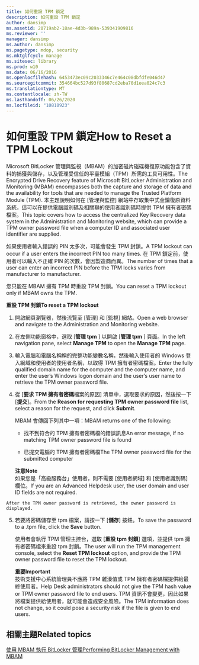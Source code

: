```yaml
---
title: 如何重設 TPM 鎖定
description: 如何重設 TPM 鎖定
author: dansimp
ms.assetid: 20719ab2-18ae-4d3b-989a-539341909816
ms.reviewer: ''
manager: dansimp
ms.author: dansimp
ms.pagetype: mdop, security
ms.mktglfcycl: manage
ms.sitesec: library
ms.prod: w10
ms.date: 06/16/2016
ms.openlocfilehash: 6453473ec09c2033346c7e464c08dbfdfe046d47
ms.sourcegitcommit: 354664bc527d93f80687cd2eba70d1eea024c7c3
ms.translationtype: MT
ms.contentlocale: zh-TW
ms.lasthandoff: 06/26/2020
ms.locfileid: "10810923"
---
```

# <span data-ttu-id="5e0fc-103">如何重設 TPM 鎖定</span><span class="sxs-lookup"><span data-stu-id="5e0fc-103">How to Reset a TPM Lockout</span></span>


<span data-ttu-id="5e0fc-104">Microsoft BitLocker 管理與監視（MBAM）的加密磁片磁碟機復原功能包含了資料的捕獲與儲存，以及管理受信任的平臺模組（TPM）所需的工具可用性。</span><span class="sxs-lookup"><span data-stu-id="5e0fc-104">The Encrypted Drive Recovery feature of Microsoft BitLocker Administration and Monitoring (MBAM) encompasses both the capture and storage of data and the availability for tools that are needed to manage the Trusted Platform Module (TPM).</span></span> <span data-ttu-id="5e0fc-105">本主題說明如何在 [管理與監控] 網站中存取集中式金鑰復原資料系統，這可以在提供電腦識別碼及相關聯的使用者識別碼時提供 TPM 擁有者密碼檔案。</span><span class="sxs-lookup"><span data-stu-id="5e0fc-105">This topic covers how to access the centralized Key Recovery data system in the Administration and Monitoring website, which can provide a TPM owner password file when a computer ID and associated user identifier are supplied.</span></span>

<span data-ttu-id="5e0fc-106">如果使用者輸入錯誤的 PIN 太多次，可能會發生 TPM 封鎖。</span><span class="sxs-lookup"><span data-stu-id="5e0fc-106">A TPM lockout can occur if a user enters the incorrect PIN too many times.</span></span> <span data-ttu-id="5e0fc-107">在 TPM 鎖定前，使用者可以輸入不正確 PIN 的次數，會因製造商而異。</span><span class="sxs-lookup"><span data-stu-id="5e0fc-107">The number of times that a user can enter an incorrect PIN before the TPM locks varies from manufacturer to manufacturer.</span></span>

<span data-ttu-id="5e0fc-108">您只能在 MBAM 擁有 TPM 時重設 TPM 封鎖。</span><span class="sxs-lookup"><span data-stu-id="5e0fc-108">You can reset a TPM lockout only if MBAM owns the TPM.</span></span>

**<span data-ttu-id="5e0fc-109">重設 TPM 封鎖</span><span class="sxs-lookup"><span data-stu-id="5e0fc-109">To reset a TPM lockout</span></span>**

1.  <span data-ttu-id="5e0fc-110">開啟網頁瀏覽器，然後流覽至 [管理] 和 [監視] 網站。</span><span class="sxs-lookup"><span data-stu-id="5e0fc-110">Open a web browser and navigate to the Administration and Monitoring website.</span></span>

2.  <span data-ttu-id="5e0fc-111">在左側功能窗格中，選取 [**管理 tpm** ] 以開啟 [**管理 tpm** ] 頁面。</span><span class="sxs-lookup"><span data-stu-id="5e0fc-111">In the left navigation pane, select **Manage TPM** to open the **Manage TPM** page.</span></span>

3.  <span data-ttu-id="5e0fc-112">輸入電腦和電腦名稱稱的完整功能變數名稱，然後輸入使用者的 Windows 登入網域和使用者的使用者名稱，以取得 TPM 擁有者密碼檔案。</span><span class="sxs-lookup"><span data-stu-id="5e0fc-112">Enter the fully qualified domain name for the computer and the computer name, and enter the user’s Windows logon domain and the user’s user name to retrieve the TPM owner password file.</span></span>

4.  <span data-ttu-id="5e0fc-113">從 [**要求 TPM 擁有者密碼**檔案的原因] 清單中，選取要求的原因，然後按一下 [**提交**]。</span><span class="sxs-lookup"><span data-stu-id="5e0fc-113">From the **Reason for requesting TPM owner password file** list, select a reason for the request, and click **Submit**.</span></span>

    <span data-ttu-id="5e0fc-114">MBAM 會傳回下列其中一項：</span><span class="sxs-lookup"><span data-stu-id="5e0fc-114">MBAM returns one of the following:</span></span>

    -   <span data-ttu-id="5e0fc-115">找不到符合的 TPM 擁有者密碼檔的錯誤訊息</span><span class="sxs-lookup"><span data-stu-id="5e0fc-115">An error message, if no matching TPM owner password file is found</span></span>

    -   <span data-ttu-id="5e0fc-116">已提交電腦的 TPM 擁有者密碼檔</span><span class="sxs-lookup"><span data-stu-id="5e0fc-116">The TPM owner password file for the submitted computer</span></span>

    **<span data-ttu-id="5e0fc-117">注意</span><span class="sxs-lookup"><span data-stu-id="5e0fc-117">Note</span></span>**  
    <span data-ttu-id="5e0fc-118">如果您是「高級服務台」使用者，則不需要 [使用者網域] 和 [使用者識別碼] 欄位。</span><span class="sxs-lookup"><span data-stu-id="5e0fc-118">If you are an Advanced Helpdesk user, the user domain and user ID fields are not required.</span></span>



~~~
After the TPM owner password is retrieved, the owner password is displayed.
~~~

5. <span data-ttu-id="5e0fc-119">若要將密碼儲存至 tpm 檔案，請按一下 [**儲存**] 按鈕。</span><span class="sxs-lookup"><span data-stu-id="5e0fc-119">To save the password to a .tpm file, click the **Save** button.</span></span>

   <span data-ttu-id="5e0fc-120">使用者會執行 TPM 管理主控台，選取 [**重設 tpm 封鎖**] 選項，並提供 tpm 擁有者密碼檔來重設 tpm 封鎖。</span><span class="sxs-lookup"><span data-stu-id="5e0fc-120">The user will run the TPM management console, select the **Reset TPM lockout** option, and provide the TPM owner password file to reset the TPM lockout.</span></span>

   **<span data-ttu-id="5e0fc-121">重要</span><span class="sxs-lookup"><span data-stu-id="5e0fc-121">Important</span></span>**  
   <span data-ttu-id="5e0fc-122">技術支援中心系統管理員不應將 TPM 雜湊值或 TPM 擁有者密碼檔提供給最終使用者。</span><span class="sxs-lookup"><span data-stu-id="5e0fc-122">Help Desk administrators should not give the TPM hash value or TPM owner password file to end users.</span></span> <span data-ttu-id="5e0fc-123">TPM 資訊不會變更，因此如果將檔案提供給使用者，就可能會造成安全風險。</span><span class="sxs-lookup"><span data-stu-id="5e0fc-123">The TPM information does not change, so it could pose a security risk if the file is given to end users.</span></span>



## <span data-ttu-id="5e0fc-124">相關主題</span><span class="sxs-lookup"><span data-stu-id="5e0fc-124">Related topics</span></span>


[<span data-ttu-id="5e0fc-125">使用 MBAM 執行 BitLocker 管理</span><span class="sxs-lookup"><span data-stu-id="5e0fc-125">Performing BitLocker Management with MBAM</span></span>](performing-bitlocker-management-with-mbam-mbam-2.md)









